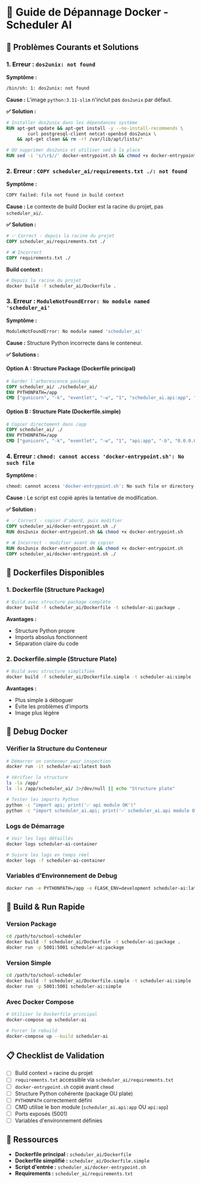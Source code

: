 # 🐳 Guide de Dépannage Docker - Scheduler AI

## 🚨 Problèmes Courants et Solutions

### 1. **Erreur : `dos2unix: not found`**

**Symptôme :**
```bash
/bin/sh: 1: dos2unix: not found
```

**Cause :** L'image `python:3.11-slim` n'inclut pas `dos2unix` par défaut.

**✅ Solution :**
```dockerfile
# Installer dos2unix dans les dépendances système
RUN apt-get update && apt-get install -y --no-install-recommends \
        curl postgresql-client netcat-openbsd dos2unix \
    && apt-get clean && rm -rf /var/lib/apt/lists/*

# OU supprimer dos2unix et utiliser sed à la place
RUN sed -i 's/\r$//' docker-entrypoint.sh && chmod +x docker-entrypoint.sh
```

### 2. **Erreur : `COPY scheduler_ai/requirements.txt ./: not found`**

**Symptôme :**
```bash
COPY failed: file not found in build context
```

**Cause :** Le contexte de build Docker est la racine du projet, pas `scheduler_ai/`.

**✅ Solution :**
```dockerfile
# ✅ Correct - depuis la racine du projet
COPY scheduler_ai/requirements.txt ./

# ❌ Incorrect
COPY requirements.txt ./
```

**Build context :**
```bash
# Depuis la racine du projet
docker build -f scheduler_ai/Dockerfile .
```

### 3. **Erreur : `ModuleNotFoundError: No module named 'scheduler_ai'`**

**Symptôme :**
```bash
ModuleNotFoundError: No module named 'scheduler_ai'
```

**Cause :** Structure Python incorrecte dans le conteneur.

**✅ Solutions :**

#### Option A : Structure Package (Dockerfile principal)
```dockerfile
# Garder l'arborescence package
COPY scheduler_ai/ ./scheduler_ai/
ENV PYTHONPATH=/app
CMD ["gunicorn", "-k", "eventlet", "-w", "1", "scheduler_ai.api:app", "-b", "0.0.0.0:5001"]
```

#### Option B : Structure Plate (Dockerfile.simple)
```dockerfile
# Copier directement dans /app
COPY scheduler_ai/ ./
ENV PYTHONPATH=/app
CMD ["gunicorn", "-k", "eventlet", "-w", "1", "api:app", "-b", "0.0.0.0:5001"]
```

### 4. **Erreur : `chmod: cannot access 'docker-entrypoint.sh': No such file`**

**Symptôme :**
```bash
chmod: cannot access 'docker-entrypoint.sh': No such file or directory
```

**Cause :** Le script est copié après la tentative de modification.

**✅ Solution :**
```dockerfile
# ✅ Correct - copier d'abord, puis modifier
COPY scheduler_ai/docker-entrypoint.sh ./
RUN dos2unix docker-entrypoint.sh && chmod +x docker-entrypoint.sh

# ❌ Incorrect - modifier avant de copier
RUN dos2unix docker-entrypoint.sh && chmod +x docker-entrypoint.sh
COPY scheduler_ai/docker-entrypoint.sh ./
```

## 🔧 Dockerfiles Disponibles

### 1. **Dockerfile** (Structure Package)
```bash
# Build avec structure package complète
docker build -f scheduler_ai/Dockerfile -t scheduler-ai:package .
```

**Avantages :**
- Structure Python propre
- Imports absolus fonctionnent
- Séparation claire du code

### 2. **Dockerfile.simple** (Structure Plate)
```bash
# Build avec structure simplifiée
docker build -f scheduler_ai/Dockerfile.simple -t scheduler-ai:simple .
```

**Avantages :**
- Plus simple à déboguer
- Évite les problèmes d'imports
- Image plus légère

## 🐛 Debug Docker

### Vérifier la Structure du Conteneur
```bash
# Démarrer un conteneur pour inspection
docker run -it scheduler-ai:latest bash

# Vérifier la structure
ls -la /app/
ls -la /app/scheduler_ai/ 2>/dev/null || echo "Structure plate"

# Tester les imports Python
python -c "import api; print('✅ api module OK')"
python -c "import scheduler_ai.api; print('✅ scheduler_ai.api module OK')"
```

### Logs de Démarrage
```bash
# Voir les logs détaillés
docker logs scheduler-ai-container

# Suivre les logs en temps réel
docker logs -f scheduler-ai-container
```

### Variables d'Environnement de Debug
```bash
docker run -e PYTHONPATH=/app -e FLASK_ENV=development scheduler-ai:latest
```

## 🚀 Build & Run Rapide

### Version Package
```bash
cd /path/to/school-scheduler
docker build -f scheduler_ai/Dockerfile -t scheduler-ai:package .
docker run -p 5001:5001 scheduler-ai:package
```

### Version Simple
```bash
cd /path/to/school-scheduler
docker build -f scheduler_ai/Dockerfile.simple -t scheduler-ai:simple .
docker run -p 5001:5001 scheduler-ai:simple
```

### Avec Docker Compose
```bash
# Utiliser le Dockerfile principal
docker-compose up scheduler-ai

# Forcer le rebuild
docker-compose up --build scheduler-ai
```

## 📋 Checklist de Validation

- [ ] Build context = racine du projet
- [ ] `requirements.txt` accessible via `scheduler_ai/requirements.txt`
- [ ] `docker-entrypoint.sh` copié avant `chmod`
- [ ] Structure Python cohérente (package OU plate)
- [ ] `PYTHONPATH` correctement défini
- [ ] CMD utilise le bon module (`scheduler_ai.api:app` OU `api:app`)
- [ ] Ports exposés (5001)
- [ ] Variables d'environnement définies

## 🔗 Ressources

- **Dockerfile principal :** `scheduler_ai/Dockerfile`
- **Dockerfile simplifié :** `scheduler_ai/Dockerfile.simple`
- **Script d'entrée :** `scheduler_ai/docker-entrypoint.sh`
- **Requirements :** `scheduler_ai/requirements.txt` 